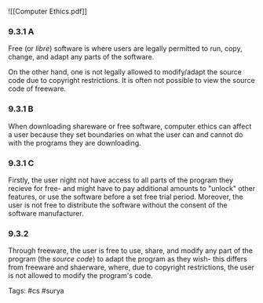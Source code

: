 ![[Computer Ethics.pdf]]

### 9.3.1 A
Free (or *libre*) software is where users are legally permitted to run, copy, change, and adapt any parts of the software.

On the other hand, one is not legally allowed to modify/adapt the source code due to copyright restrictions. It is often not possible to view the source code of freeware.

### 9.3.1 B
When downloading shareware or free software, computer ethics can affect a user because they set boundaries on what the user can and cannot do with the programs they are downloading.

### 9.3.1 C
Firstly, the user night not have access to all parts of the program they recieve for free- and might have to pay additional amounts to "unlock" other features, or use the software before a set free trial period. Moreover, the user is not free to distribute the software without the consent of the software manufacturer.

### 9.3.2
Through freeware, the user is free to use, share, and modify any part of the program (the *source code*) to adapt the program as they wish- this differs from freeware and shaerware, where, due to copyright restrictions, the user is not allowed to modify the program's code.

Tags: #cs #surya